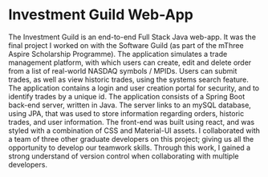 # Investment Guild Web-App

The Investment Guild is an end-to-end Full Stack Java web-app. It was the final project I worked on with the Software Guild (as part of the mThree Aspire Scholarship Programme). The application simulates a trade management platform, with which users can create, edit and delete order from a list of real-world NASDAQ symbols / MPIDs. Users can submit trades, as well as view historic trades, using the systems search feature. The application contains a login and user creation portal for security, and to identify trades by a unique id.
The application consists of a Spring Boot back-end server, written in Java. The server links to an mySQL database, using JPA, that was used to store information regarding orders, historic trades, and user information. The front-end was built using react, and was styled with a combination of CSS and Material-UI assets. I collaborated with a team of three other graduate developers on this project; giving us all the opportunity to develop our teamwork skills. Through this work, I gained a strong understand of version control when collaborating with multiple developers.
